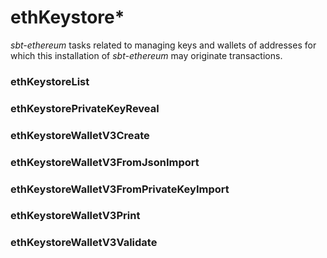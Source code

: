# ethKeystore*

_sbt-ethereum_ tasks related to managing keys and wallets of addresses for which this installation of _sbt-ethereum_ may originate transactions.

### ethKeystoreList

### ethKeystorePrivateKeyReveal

### ethKeystoreWalletV3Create

### ethKeystoreWalletV3FromJsonImport

### ethKeystoreWalletV3FromPrivateKeyImport

### ethKeystoreWalletV3Print

### ethKeystoreWalletV3Validate

